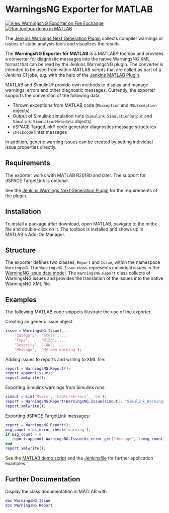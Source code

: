 # WarningsNG Exporter for MATLAB

[![View WarningsNG Exporter on File Exchange](https://www.mathworks.com/matlabcentral/images/matlab-file-exchange.svg)](https://de.mathworks.com/matlabcentral/fileexchange/93755-warningsng-exporter)
[![Run toolbox demo in MATLAB](https://github.com/gedre/warningsng-exporter-for-matlab/actions/workflows/run_demo_in_matlab.yml/badge.svg)](https://github.com/gedre/warningsng-exporter-for-matlab/actions/workflows/run_demo_in_matlab.yml)

The [Jenkins Warnings Next Generation Plugin](https://github.com/jenkinsci/warnings-ng-plugin) collects compiler warnings or issues of static analysis tools and visualizes the results.

The **WarningsNG Exporter for MATLAB** is a MATLAB&reg; toolbox and provides a converter for diagnostic messages into the native WarningsNG XML format that can be read by the Jenkins WarningsNG plugin.  The converter is intended to be used from within MATLAB scripts that are called as part of a Jenkins CI jobs, e.g. with the help of the [Jenkins MATLAB Plugin](https://github.com/mathworks/jenkins-matlab-plugin).

MATLAB and Simulink&reg; provide own methods to display and manage warnings, errors and other diagnostic messages.
Currently, the exporter supports the conversion of the following data:
* Thrown exceptions from MATLAB code (`MException` and `MSLException` objects)
* Output of Simulink simulation runs (`Simulink.SimulationOutput` and `Simulink.SimulationMetadata` objects)
* dSPACE TargetLink&reg; code generator diagnostics message structures
* `checkcode` linter messages

In addition, generic warning issues can be created by setting individual issue properties directly.

## Requirements

The exporter works with MATLAB R2018b and later.  The support for dSPACE TargetLink is optional.

See the [Jenkins Warnings Next Generation Plugin](https://github.com/jenkinsci/warnings-ng-plugin) for the requirements of the plugin.

## Installation

To install a package after download, open MATLAB, navigate to the mltbx file and double-click on it.  The toolbox is installed and shows up in MATLAB's Add-On Manager.

## Structure

The exporter defines two classes, `Report` and `Issue`, within the namespace `WarningsNG`.  The `WarningsNG.Issue` class represents individual issues in the [WarningNG issue data model](https://github.com/jenkinsci/analysis-model/blob/master/src/main/java/edu/hm/hafner/analysis/Issue.java).
The `WarningsNG.Report` class collects of WarningsNG issues and provides the translation of the issues into the native WarningsNG XML file.

## Examples

The following MATLAB code snippets illustrate the use of the exporter.

Creating an generic issue object:
```matlab
issue = WarningsNG.Issue(...
    'Category', 'Style', ...
    'Type',     'W123', ...
    'Severity', 'LOW', ...
    'Message',  'My own warning');
```

Adding issues to reports and writing to XML file:
```matlab
report = WarningsNG.Report();
report.append(issue);
report.xmlwrite();
```

Exporting Simulink warnings from Simulink runs:
```matlab
simout = sim('MySim', 'CaptureErrors', 'on');
report = WarningsNG.Report(WarningsNG.Issue(simout), "Simulink_Warnings.xml");
report.xmlwrite();
```

Exporting dSPACE TargetLink messages:
```matlab
report = WarningsNG.Report();
msg_count = ds_error_check('warning');
if msg_count > 0
   report.append( WarningsNG.Issue(ds_error_get('Message', 1:msg_count)) );
end
report.xmlwrite();
```

See the [MATLAB demo script](tbx/doc/examples/WarningsNG_demo.m) and the [Jenkinsfile](tbx/doc/examples/Jenkinsfile) for further application examples.

## Further Documentation

Display the class documentation in MATLAB with
```matlab
doc WarningsNG.Issue
doc WarningsNG.Report
```

